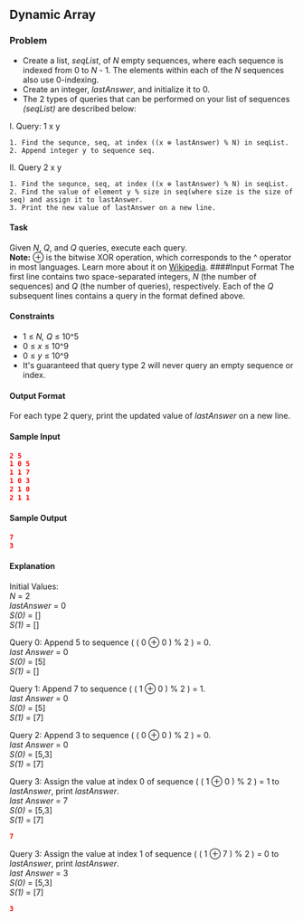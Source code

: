 ## Dynamic Array

### Problem
  * Create a list, *seqList*, of *N* empty sequences, where each sequence is indexed from 0 to *N* - 1. 
The elements within each of the *N* sequences also use 0-indexing.
  * Create an integer, *lastAnswer*, and initialize it to 0.
  * The 2 types of queries that can be performed on your list of sequences *(seqList)* are described below:
  
  I. Query: 1 x y
  
    1. Find the sequnce, seq, at index ((x ⊕ lastAnswer) % N) in seqList.
    2. Append integer y to sequence seq.
        
  II. Query 2 x y
  
    1. Find the sequnce, seq, at index ((x ⊕ lastAnswer) % N) in seqList.
    2. Find the value of element y % size in seq(where size is the size of seq) and assign it to lastAnswer.
    3. Print the new value of lastAnswer on a new line. 
#### Task
Given *N*, *Q*, and *Q* queries, execute each query.                                                                                  
**Note:** ⊕ is the bitwise XOR operation, which corresponds to the ^ operator in most languages. 
Learn more about it on [Wikipedia](https://en.wikipedia.org/wiki/Exclusive_or 'Exclusive or
').
####Input Format
The first line contains two space-separated integers, *N* (the number of sequences) and *Q* (the number of queries), respectively. 
Each of the *Q* subsequent lines contains a query in the format defined above.
#### Constraints
  * 1 ≤ *N, Q* ≤ 10^5
  * 0 ≤ *x* ≤ 10^9
  * 0 ≤ *y* ≤ 10^9
  * It's guaranteed that query type 2 will never query an empty sequence or index.
#### Output Format
For each type 2 query, print the updated value of *lastAnswer* on a new line.
#### Sample Input 
```json
2 5
1 0 5
1 1 7
1 0 3
2 1 0
2 1 1
```
#### Sample Output 
```json
7
3
```
#### Explanation 
Initial Values:                                                                                                         
*N* = 2                                                                                                                 
*lastAnswer* = 0                                                                                                                        
*S(0)* = []                                                                                     
*S(1)* = []                                                                                                             

Query 0: Append 5 to sequence ( ( 0 ⊕ 0 ) % 2 ) = 0.                                                                                   
*last Answer* = 0                                                                                       
*S(0)* = [5]                                                                                                                    
*S(1)* = []                                                                                                     

Query 1: Append 7 to sequence ( ( 1 ⊕ 0 ) % 2 ) = 1.                                                                                
*last Answer* = 0                                                                                       
*S(0)* = [5]                                                                                                                    
*S(1)* = [7]                                                                                                     

Query 2: Append 3 to sequence ( ( 0 ⊕ 0 ) % 2 ) = 0.                                                                                    
*last Answer* = 0                                                                                       
*S(0)* = [5,3]                                                                                                                    
*S(1)* = [7]                                                                                                     

Query 3: Assign the value at index 0 of sequence ( ( 1 ⊕ 0 ) % 2 ) = 1 to *lastAnswer*, print *lastAnswer*.                             
*last Answer* = 7                                                                                       
*S(0)* = [5,3]                                                                                                                    
*S(1)* = [7]                                                                                                     
```json
7
```
Query 3: Assign the value at index 1 of sequence ( ( 1 ⊕ 7 ) % 2 ) = 0 to *lastAnswer*, print *lastAnswer*.                             
*last Answer* = 3                                                                                       
*S(0)* = [5,3]                                                                                                                    
*S(1)* = [7]                                                                                                         
```json
3
```
